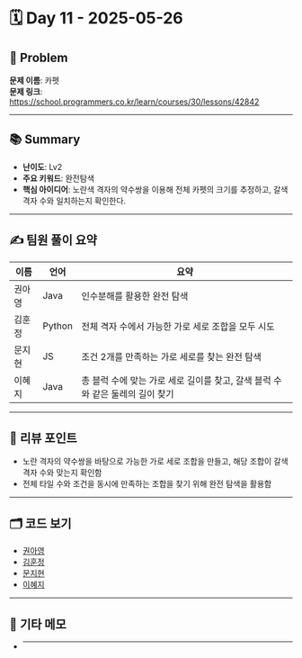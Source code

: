 # 🗓️ Day 11 - 2025-05-26

## 🧩 Problem

**문제 이름**: 카펫  
**문제 링크**: https://school.programmers.co.kr/learn/courses/30/lessons/42842

---

## 📚 Summary

- **난이도**: Lv2
- **주요 키워드**: 완전탐색
- **핵심 아이디어**: 노란색 격자의 약수쌍을 이용해 전체 카펫의 크기를 추정하고, 갈색 격자 수와 일치하는지 확인한다.

---

## ✍️ 팀원 풀이 요약

| 이름   | 언어   | 요약                                                                          |
| ------ | ------ | ----------------------------------------------------------------------------- |
| 권아영 | Java   | 인수분해를 활용한 완전 탐색                                                   |
| 김훈정 | Python | 전체 격자 수에서 가능한 가로 세로 조합을 모두 시도                            |
| 문지현 | JS     | 조건 2개를 만족하는 가로 세로를 찾는 완전 탐색                                |
| 이혜지 | Java   | 총 블럭 수에 맞는 가로 세로 길이를 찾고, 갈색 블럭 수와 같은 둘레의 길이 찾기 |

---

## 🧠 리뷰 포인트

- 노란 격자의 약수쌍을 바탕으로 가능한 가로 세로 조합을 만들고, 해당 조합이 갈색 격자 수와 맞는지 확인함
- 전체 타일 수와 조건을 동시에 만족하는 조합을 찾기 위해 완전 탐색을 활용함

---

## 🗂️ 코드 보기

- [권아영](./Ahyeong0526.java)
- [김훈정](./hoonjeong0526.py)
- [문지현](./Jihyeon.js)
- [이혜지](./Hyeji0526.java)

---

## 💬 기타 메모

- ***
